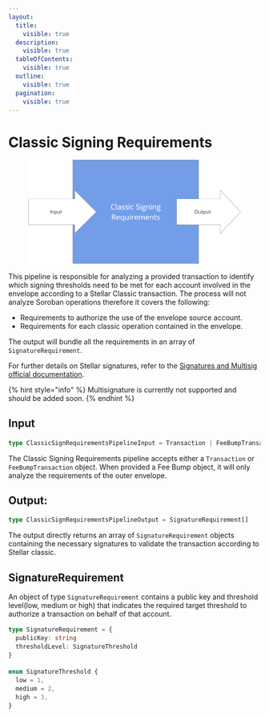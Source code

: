 ```yaml
---
layout:
  title:
    visible: true
  description:
    visible: true
  tableOfContents:
    visible: true
  outline:
    visible: true
  pagination:
    visible: true
---
```


# Classic Signing Requirements

<figure><img src="../../../.gitbook/assets/image (1) (1).png" alt="" width="563"><figcaption></figcaption></figure>

This pipeline is responsible for analyzing a provided transaction to identify which signing thresholds need to be met for each account involved in the envelope according to a Stellar Classic transaction. The process will not analyze Soroban operations therefore it covers the following:

* Requirements to authorize the use of the envelope source account.
* Requirements for each classic operation contained in the envelope.

The output will bundle all the requirements in an array of `SignatureRequirement`.

For further details on Stellar signatures, refer to the [Signatures and Multisig official documentation](https://developers.stellar.org/docs/encyclopedia/signatures-multisig).



{% hint style="info" %}
Multisignature is currently not supported and should be added soon.
{% endhint %}

## Input

```typescript
type ClassicSignRequirementsPipelineInput = Transaction | FeeBumpTransaction
```

The Classic Signing Requirements pipeline accepts either a `Transaction` or `FeeBumpTransaction` object. When provided a Fee Bump object, it will only analyze the requirements of the outer envelope.

## **Output:**

```typescript
type ClassicSignRequirementsPipelineOutput = SignatureRequirement[]
```

The output directly returns an array of `SignatureRequirement` objects containing the necessary signatures to validate the transaction according to Stellar classic.



## SignatureRequirement

An object of type `SignatureRequirement` contains a public key and threshold level(low, medium or high) that indicates the required target threshold to authorize a transaction on behalf of that account.

```typescript
type SignatureRequirement = {
  publicKey: string
  thresholdLevel: SignatureThreshold
}

enum SignatureThreshold {
  low = 1,
  medium = 2,
  high = 3,
}
```

